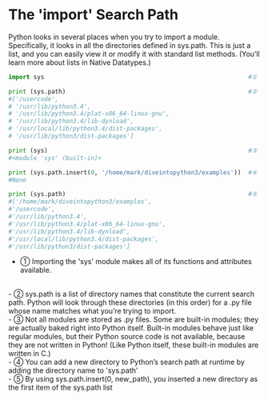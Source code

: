 # The 'import' Search Path

Python looks in several places when you try to import a module. Specifically, it looks in all the directories defined in sys.path. This is just a list, and you can easily view it or modify it with standard list methods. (You’ll learn more about lists in Native Datatypes.)

```python
import sys                                                         #①

print (sys.path)                                                   #②
#['/usercode', 
# '/usr/lib/python3.4', 
# '/usr/lib/python3.4/plat-x86_64-linux-gnu', 
# '/usr/lib/python3.4/lib-dynload', 
# '/usr/local/lib/python3.4/dist-packages', 
# '/usr/lib/python3/dist-packages']

print (sys)                                                        #③
#<module 'sys' (built-in)>

print (sys.path.insert(0, '/home/mark/diveintopython3/examples'))  #④
#None

print (sys.path)                                                   #⑤
#['/home/mark/diveintopython3/examples', 
#'/usercode', 
#'/usr/lib/python3.4', 
#'/usr/lib/python3.4/plat-x86_64-linux-gnu', 
#'/usr/lib/python3.4/lib-dynload', 
#'/usr/local/lib/python3.4/dist-packages', 
#'/usr/lib/python3/dist-packages']
```

- ① Importing the 'sys' module makes all of its functions and attributes available.
</br>
- ② sys.path is a list of directory names that constitute the current search path. Python will look through these directories (in this order) for a .py file whose name matches what you’re trying to import.
</br>
- ③ Not all modules are stored as .py files. Some are built-in modules; they are actually baked right into Python itself. Built-in modules behave just like regular modules, but their Python source code is not available, because they are not written in Python! (Like Python itself, these built-in modules are written in C.)
</br>
- ④ You can add a new directory to Python’s search path at runtime by adding the directory name to 'sys.path'
</br>
- ⑤ By using sys.path.insert(0, new_path), you inserted a new directory as the first item of the sys.path list